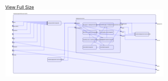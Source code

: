 [View Full Size](https://raw.githubusercontent.com/mingfang/terraform-k8s-modules/master/modules/openwhisk/user-events/diagram.svg?sanitize=true)<img src="diagram.svg"/>
